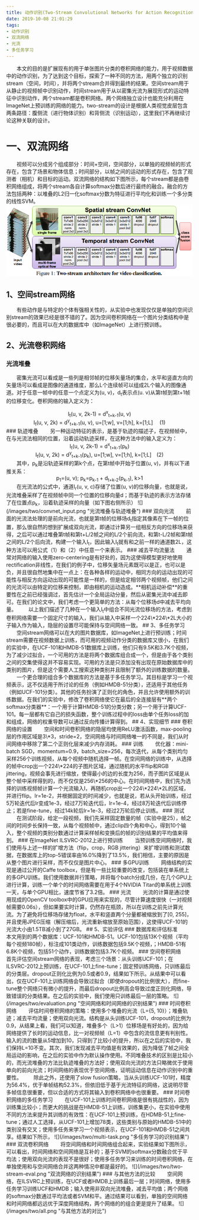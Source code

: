 ```yaml
---
title: 动作识别(Two-Stream Convolutional Networks for Action Recognition in Videos, NIPS 2014)
date: 2019-10-08 21:01:29
tags:
- 动作识别
- 双流网络
- 光流
- 多任务学习
---
```

&emsp;&emsp;本文的目的是扩展现有的用于单张图片分类的卷积网络的能力，用于视频数据中的动作识别，为了达到这个目标，探索了一种不同的方法，用两个独立的识别stream（空间，时间），并将两个stream合并得到最终的结果。空间stream用于从静止的视频帧中识别动作，时间stream用于从以密集光流为展现形式的运动特征中识别动作，两个stream都是卷积网络。两个网络独立设计也能充分利用在ImageNet上预训练的网络的能力。two-stream的设计是根据人类视觉皮层包含两条路径：腹侧流（进行物体识别）和背侧流（识别运动），这里我们不再继续讨论这种关联的设计。
# 一、双流网络
&emsp;&emsp;视频可以分成另个组成部分：时间+空间，空间部分，以单独的视频帧的形式存在，包含了场景和物体信息；时间部分，以帧之间的运动的形式存在，包含了观测者（相机）和目标的运动。双流网络的结构如下图所示，每个stream都是由卷积网络组成，将两个stream各自计算softmax分数后进行最终的融合。融合的方法包括两种：以堆叠的L2归一化softmax分数为特征进行平均化和训练一个多分类的线性SVM。
![](/images/two/two-stream.png "双流网络结构")
## 1、空间stream网络
&emsp;&emsp;有些动作是与特定的个体有强相关性的，从实验中也发现仅仅是单独的空间识别stream的效果已经是很不错的了。因为空间卷积网络在一个图片分类结构中是很必要的，而且可以在大的数据库中（如ImageNet）上进行预训练。
## 2、光流卷积网络
### 光流堆叠
&emsp;&emsp;密集光流可以看成是一些列是相邻帧的位移矢量场的集合，水平和竖直方向的矢量场可以看成是图像的通道维度，那么L个连续帧可以组成2L个输入的图像通道。对于任意一帧中的任意一个点定义为(u, v)，d<sub>t</sub>表示点(u. v)从第t帧到第t+1帧的位移变化。卷积网络的输入定义为：
<center>I<sub>t</sub>(u, v, 2k-1) = d<sup>x</sup><sub>t+k-1</sub>(u, v)</center>
<center>I<sub>t</sub>(u, v, 2k) = d<sup>y</sup><sub>t+k-1</sub>(u, v), u=[1;w], v=[1;h], k=[1;L]&emsp; (1)</center>
### 轨迹堆叠
&emsp;&emsp;另一种运动特征的表示，是基于轨迹的描述子，在视频帧中，在与光流法相同的位置，沿着运动轨迹采样，在这种方法中的输入定义为：
<center>I<sub>t</sub>(u, v, 2k-1) = d<sup>x</sup><sub>t+k-1</sub>(p<sub>k</sub>)</center>
<center>I<sub>t</sub>(u, v, 2k) = d<sup>y</sup><sub>t+k-1</sub>(p<sub>k</sub>), u=[1;w], v=[1;h], k=[1;L]&emsp;(2)</center>
&emsp;&emsp;其中，p<sub>k</sub>是沿轨迹采样的第k个点，在第t帧中开始于位置(u, v)，并有以下递推关系：
<center>p<sub>1</sub>=(u, v); p<sub>k</sub>=p<sub>k-1</sub> + d<sub>t+k-2</sub>(p<sub>k-1</sub>), k>1</center>
&emsp;&emsp;在光流法的公式中，通道I<sub>r</sub>(u, v, c)存储了位置(u, v)的位移向量，也就是说，光流堆叠采样了在视频帧中同一个位置的位移向量d；而基于轨迹的表示方法存储了在位置点p<sub>k</sub>，沿着轨迹采样的向量（如下图右侧所示）
![](/images/two/convnet_input.png "光流堆叠与轨迹堆叠")
### 双向光流
&emsp;&emsp;前面的光流法处理的是前向光流，也就是第t帧的位移场d<sub>t</sub>指定其像素在下一帧的位置，那么很自然的想到扩展成双向光流，即通过计算另一组相反方向的位移场来获得，之后可以通过堆叠第t帧和第t+L/2帧之间的L/2个前向流，和第t-L/2帧和第t帧之间的L/2个后向流，构建一个输入I<sub>t</sub>，因此输入I<sub>t</sub>就有和之前一样的通道数2L，这种方法可以用公式（1）和（2）中任意一个来表示。
### 减去平均流量法
&emsp;&emsp;通常对网络的输入使用zero-centering是有好处的，因为这使得模型更好地使用rectification非线性，在我们的例子中，位移矢量场元素既可以是正，也可以是负，并且很自然地集中在一点上：在各种各样的运动中，相同方向的运动出现的可能性与相反方向运动出现的可能性是一样的，但是给定相邻两个视频帧，他们之间的光流可以由特定的位移来控制，即由相机的运动造成。**相机运动补偿**的重要性在之前已经强调过，首先估计一个全局运动分量，然后从密集光流中减去即可。在我们的论文中，我们考虑一个更简单的方法：从每个位移场d中减去平均向量。
&emsp;&emsp;以上我们描述了几种在一个输入I<sub>t</sub>中组合不同光流位移场的方法，考虑到卷积网络需要一个固定尺寸的输入，我们从输入中采样一个224\*224\*2L大小的子输入作为输入，隐层的设置尽可能保持与空间网络一致。
## 3、多任务学习
&emsp;&emsp;空间stream网络可以在大的图片数据库，如ImageNet上进行预训练；时间stream需要在视频数据上训练，而可用的视频动作分类的数据库又很小，在我们的实验中，在UCF-101和HMDB-51数据库上训练，他们只有9.5K和3.7K个视频，为了减少过拟合，一个可用的方法是将两个数据库组合成一个，但是由于各个类别之间的交集使得这并不容易实现。可用的方法是只添加没有出现在原始数据库中的类别的图片，但是这个需要人工搜索这种类别并且限制了额外的训练数据的数量。
&emsp;&emsp;一个更合理的组合多个数据库的方法是基于多任务学习。其目标是学习一个视频表示，这不仅适用于所讨论的任务（例如HMDB-51分类），还适用于其他任务（例如UCF-101分类）。其他的任务扮演了正则化的角色，并且允许使用额外的训练数据。在我们的实验中，修改了卷积网络使它在最后的全连接层有**两个softmax分类器**：一个用于计算HMDB-51的分类分数；另一个用于计算UCF-101。每一层都有它自己的损失函数，整个训练过程中的loss由单个任务loss的加和组成，网络的权重导数可以通过反向传播计算得到。
## 4、实现细节
### 卷积网络的设置
&emsp;&emsp;空间和时间卷积网络的隐层均使用ReLU激活函数，max-pooling层的作用区域是3\*3，stride=2，空间网络与时间网络唯一的不同是，我们从时间网络中移除了第二个正则化层来减少内存消耗。
### 训练
&emsp;&emsp;优化器：mini-batch SGD，momentum=0.9，batch_size=256，每次迭代，从每个类别均匀采样256个训练视频，从每个视频中随机选择一帧。在空间网络的训练中，从选择的帧中crop出一个224\*224的子图片区域，通过随机的水平flip和RGB jittering，视频会事先进行缩放，使得最小的边的长度为256，而子图片区域是从整个帧中采样得到的，而不仅仅是256\*256的中心。在时间网络中，我们先为选择的训练视频帧计算一个光流输入I，再随机crop出一个224\*224\*2L的区域，并进行flip。lr=1e-2，并根据固定的时间减少，也就是说，若从头开始训练，经过5万轮迭代后lr变成1e-3，经过7万轮迭代后，lr=1e-4，经过8万轮迭代后训练停止；若是fine-tune，经过14k轮后lr=1e-3，经过2万轮后停止训练。
### 测试
&emsp;&emsp;在测试阶段，给定一段视频，我们先采样固定数量的帧（实验中是25），帧之间的时间步长保持一致，从每个视频帧中，通过clip四个角和中心，得到10个输入，整个视频的类别分数通过计算采样帧和变换后的帧的识别结果的平均值来得到。
### 在ImageNet ILSVRC-2012上进行预训练
&emsp;&emsp;当预训练空间网络时，我们使用与上述一样的扩增方法（flip，crop，RGB jittering）来扩增训练和测试数据，在数据库上的top-5错误率由16.0%降到了13.5%，我们相信，主要的原因是从整个图片进行采样，而不仅仅是图片中心。
### 多GPU训练
&emsp;&emsp;网络结构的实现是通过公开的Caffe toolbox，但是有一些比较重要的改变，包括装在单系统上的多GPU训练。我们使用数据并行策略，并将每个batch分成几份，在几个GPU上进行计算，训练一个单个的时间网络需要在用于4个NVIDIA Titan的单系统上训练一天，与单个GPU相比，速度节省了3.2倍。
### 光流
&emsp;&emsp;光流的计算是通过使用现成的OpenCV toolbox中的GPU应用来实现的，尽管计算速度很快（一对视频帧需要0.06s），但如果要实时计算，仍然存在瓶颈，所以在训练之前先计算光流。为了避免将位移场存储为float，水平和竖直两个分量都被缩放到了[0, 255]，并且使用JPEG压缩（解压缩后，光流重新缩放至原始范围），这使得UCF-101的光流大小由1.5TB减小到了27GB。
## 5、实验评估
### 数据库和评估标准
&emsp;&emsp;本文用到的两个数据库：UCF-101和HMDB-51。UCF-101包括13K个视频（平均每个视频180帧），标注成101类动作，训练数据包括9.5K个视频，；HMDB-51有6.8K个视频，包括51个动作，训练数据包括3.7K个视频。
### 空间卷积网络
&emsp;&emsp;首先评估空间stream网络的表现，考虑三个场景：从头训练UCF-101；在ILSVRC-2012上预训练，在UCF-101上fine-tune；固定预训练网络，只训练最后的分类层。dropout正则化比例为0.5或者0.9，结果如下所示。从结果中可以看出，仅在UCF-101上训练网络会导致过拟合（即使dropout的比例很大），而fine-tune整个网络只有微小的提升，而最后dropout比例高会导致过度正则化网络，导致错误的分类结果。在之后的实验中，我们使用只训练最后一层的策略。
![](/images/two/evaluation.png "空间网络和时间网络的识别结果")
### 时间卷积网络
&emsp;&emsp;评估时间卷积网络的策略：使用多个堆叠的光流（L={5, 10}）；堆叠轨迹；减去平均流量；使用双向光流。结构是从头训练UCF-101，dropout的比例为0.9，从结果上看，我们可以知道，堆叠多个（L>1）位移场是有好处的，因为给网络提供了长时的运动信息，比一对视频帧（L=1）中包含的流信息更有判别性。输入的流的数量从5增加到10，只得到了比较小的提升，所以在之后的实验中，我们保持L=10不变。其次，我们发现减去平均值是有效果的，因为降低了帧之间全局运动的影响，在之后的实验中作为默认操作使用。不同堆叠技术的区别是比较小的，而光流堆叠的方法比轨迹堆叠的方法好；使用双向光流的方法只略微优于使用单向的前向光流；时间网络的表现优于空间网络，证明运动信息在动作识别中的重要性。
&emsp;&emsp;除此之外，还使用了slow fusion策略，当从头训练UCF-101时，精度为56.4%，优于单帧结构52.3%，但依旧低于基于光流特征的网络，这说明尽管多帧信息很重要，但以合适的方式将其输入到卷积网络中也很重要。
### 时间卷积网络的多任务学习
&emsp;&emsp;在UCF-101上训练时间卷积网络是很有挑战性的，因为训练集比较小；而更大的挑战是在HMDB-51上训练，训练集更小，在实验中使用不同的方法来提升其训练的有效性：在UCF-101上预训练，在HDMB-51上fine-tune；通过人工选择，从UCF-101上增加78类，这些类别与原始的HMDB-51中的类别没有交叉；使用多任务来学习一个视频表示，在UCF-101和HMDB-51之间共享。结果如下所示，
![](/images/two/multi-task.png "多任务学习的识别结果")
### 双流卷积网络
&emsp;&emsp;将空间网络和时间网络组合起来，实验结果如下图所示，可以看出，时间网络和空间网络是互补的；基于SVM的softmax分数融合优于平均法；使用双向光流的表现不是很好；使用多任务学习来训练的时间卷积网络，在单独使用和与空间网络合并这两种情况中都是最好的。
![](/images/two/two-stream-eval.png "双流网络的识别结果")
### 与其他方法的比较
&emsp;&emsp;空间网络，在ILSVRC上预训练，在UCF或者HMDB上训练最后一层；时间网络，使用多任务学习训练UCF和HMDB；输入使用非双向光流堆叠，减去平均值；两个网络的softmax分数通过平均法或者SVM和平。通过结果可以看到，单独的空间网络和时间网络都远远优于深度网络结构，两个网络的的组合更是提升了结果。
![](/images/two/all.png "与其他方法的对比")
&emsp;&emsp;
&emsp;&emsp;


